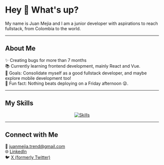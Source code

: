 <h1 align="left">Hey 👋 What's up?</h1>

<p align="left">My name is Juan Mejia and I am a junior developer with aspirations to reach fullstack, from Colombia to the world.</p>

---

<h2 align="left">About Me</h2>

<p align="left">
  ✨ Creating bugs for more than 7 months<br>
  📚 Currently learning frontend development, mainly React and Vue.<br>
  🎯 Goals: Consolidate myself as a good fullstack developer, and maybe explore mobile development too!<br>
  🎲 Fun fact: Nothing beats deploying on a Friday afternoon 😜.
</p>

---

<h2 align="left">My Skills</h2>

<p align="center">
  <a href="https://skillicons.dev">
    <img src="https://skillicons.dev/icons?i=py,mongodb,selenium,fastapi,react,vue,docker" alt="Skills" />
  </a>
</p>

---

<h2 align="left">Connect with Me</h2>

<p align="left">
  📧 <a href="mailto:juanmejia.trend@gmail.com">juanmejia.trend@gmail.com</a><br>
  🌐 <a href="https://www.linkedin.com/in/juan-esteban-mejia-caceres-6aba811a9/">LinkedIn</a><br>
  🐦 <a href="https://x.com/1503Mejia">X (formerly Twitter)</a>
</p>
